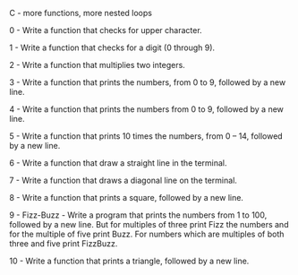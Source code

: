 C - more functions, more nested loops

0 - Write a function that checks for upper character.

1 - Write a function that checks for a digit (0 through 9).

2 - Write a function that multiplies two integers.

3 - Write a function that prints the numbers, from 0 to 9, followed by a new line.

4 - Write a function that prints the numbers from 0 to 9, followed by a new line.

5 - Write a function that  prints 10 times the numbers, from 0 – 14, followed by a new line.

6 - Write a function that draw a straight line in the terminal.

7 - Write a function that draws a diagonal line on the terminal.

8 - Write a function that prints a square, followed by a new line.

9 - Fizz-Buzz - Write a program that prints the numbers from 1 to 100, followed by a new line. But for multiples of three print Fizz the numbers and for the multiple of five print Buzz. For numbers which are multiples of both three and five print FizzBuzz.

10 - Write a function that prints a triangle, followed by a new line.
